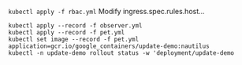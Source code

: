 ```kubectl apply -f rbac.yml```
Modify ingress.spec.rules.host...
```
kubectl apply --record -f observer.yml
kubectl apply --record -f pet.yml
kubectl set image --record -f pet.yml application=gcr.io/google_containers/update-demo:nautilus
kubectl -n update-demo rollout status -w 'deployment/update-demo
```
